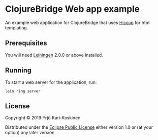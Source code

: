 # ClojureBridge Web app example

An example web application for ClojureBridge that uses
[Hiccup](https://github.com/weavejester/hiccup) for html templating.

## Prerequisites

You will need [Leiningen][] 2.0.0 or above installed.

[leiningen]: https://github.com/technomancy/leiningen

## Running

To start a web server for the application, run:

    lein ring server

## License

Copyright © 2019 Yrjö Kari-Koskinen

Distributed under the [Eclipse Public License](LICENSE) either version 1.0 or (at your option) any later version.
